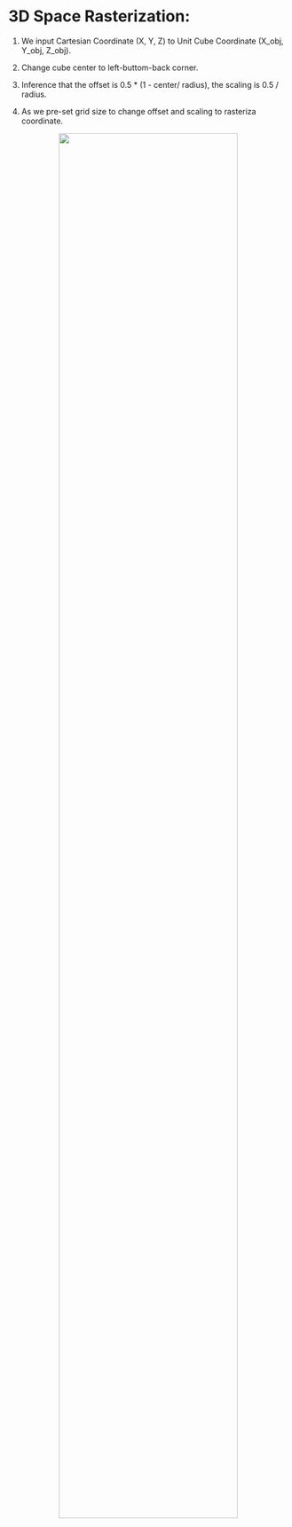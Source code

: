
# 3D Space Rasterization:

1. We input Cartesian Coordinate (X, Y, Z) to Unit Cube Coordinate (X_obj, Y_obj, Z_obj).  

2. Change cube center to left-buttom-back corner.  

3. Inference that the offset is 0.5 * (1 - center/ radius), the scaling is 0.5 / radius.  

4. As we pre-set grid size to change offset and scaling to rasteriza coordinate.  


<div align=center>
     <img src="./figs/world2object.jpg" width=80% > <br/>
</div>
